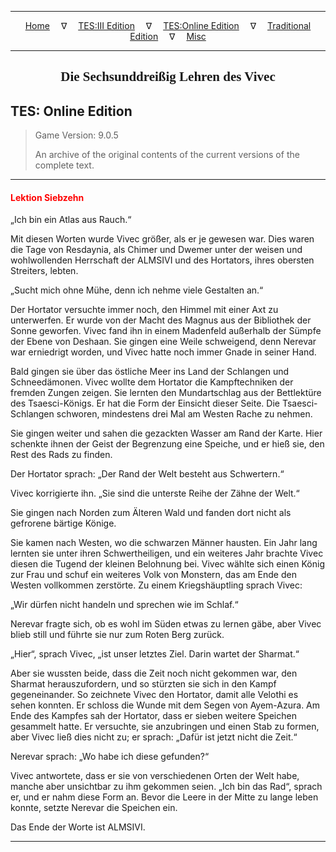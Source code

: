
---

<!-- Jekyll Page Links -->

<center>
<a href="../../../../index.html">Home</a>
&emsp;&nabla;&emsp;
<a href="../../../index-tes3.html">TES:III Edition</a>
&emsp;&nabla;&emsp;
<a href="../../../index-teso.html">TES:Online Edition</a>
&emsp;&nabla;&emsp;
<a href="../../../index-traditional.html">Traditional Edition</a>
&emsp;&nabla;&emsp;
<a href="../../../index-misc.html">Misc</a>
</center>

<!-- Markdown Body Below: -->

---

<center>
<h2><span style="font-family:Georgia">Die Sechsunddreißig Lehren des Vivec</span></h2>
</center>

## TES: Online Edition

> Game Version: 9.0.5
>
> An archive of the original contents of the current versions of the complete text.

---

#### <span style="color:red">Lektion Siebzehn</span>

„Ich bin ein Atlas aus Rauch.“

Mit diesen Worten wurde Vivec größer, als er je gewesen war. Dies waren die Tage von Resdaynia, als Chimer und Dwemer unter der weisen und wohlwollenden Herrschaft der ALMSIVI und des Hortators, ihres obersten Streiters, lebten.

„Sucht mich ohne Mühe, denn ich nehme viele Gestalten an.“

Der Hortator versuchte immer noch, den Himmel mit einer Axt zu unterwerfen. Er wurde von der Macht des Magnus aus der Bibliothek der Sonne geworfen. Vivec fand ihn in einem Madenfeld außerhalb der Sümpfe der Ebene von Deshaan. Sie gingen eine Weile schweigend, denn Nerevar war erniedrigt worden, und Vivec hatte noch immer Gnade in seiner Hand.

Bald gingen sie über das östliche Meer ins Land der Schlangen und Schneedämonen. Vivec wollte dem Hortator die Kampftechniken der fremden Zungen zeigen. Sie lernten den Mundartschlag aus der Bettlektüre des Tsaesci-Königs. Er hat die Form der Einsicht dieser Seite. Die Tsaesci-Schlangen schworen, mindestens drei Mal am Westen Rache zu nehmen.

Sie gingen weiter und sahen die gezackten Wasser am Rand der Karte. Hier schenkte ihnen der Geist der Begrenzung eine Speiche, und er hieß sie, den Rest des Rads zu finden.

Der Hortator sprach: „Der Rand der Welt besteht aus Schwertern.“

Vivec korrigierte ihn. „Sie sind die unterste Reihe der Zähne der Welt.“

Sie gingen nach Norden zum Älteren Wald und fanden dort nicht als gefrorene bärtige Könige.

Sie kamen nach Westen, wo die schwarzen Männer hausten. Ein Jahr lang lernten sie unter ihren Schwertheiligen, und ein weiteres Jahr brachte Vivec diesen die Tugend der kleinen Belohnung bei. Vivec wählte sich einen König zur Frau und schuf ein weiteres Volk von Monstern, das am Ende den Westen vollkommen zerstörte. Zu einem Kriegshäuptling sprach Vivec:

„Wir dürfen nicht handeln und sprechen wie im Schlaf.“

Nerevar fragte sich, ob es wohl im Süden etwas zu lernen gäbe, aber Vivec blieb still und führte sie nur zum Roten Berg zurück.

„Hier“, sprach Vivec, „ist unser letztes Ziel. Darin wartet der Sharmat.“

Aber sie wussten beide, dass die Zeit noch nicht gekommen war, den Sharmat herauszufordern, und so stürzten sie sich in den Kampf gegeneinander. So zeichnete Vivec den Hortator, damit alle Velothi es sehen konnten. Er schloss die Wunde mit dem Segen von Ayem-Azura. Am Ende des Kampfes sah der Hortator, dass er sieben weitere Speichen gesammelt hatte. Er versuchte, sie anzubringen und einen Stab zu formen, aber Vivec ließ dies nicht zu; er sprach: „Dafür ist jetzt nicht die Zeit.“

Nerevar sprach: „Wo habe ich diese gefunden?“

Vivec antwortete, dass er sie von verschiedenen Orten der Welt habe, manche aber unsichtbar zu ihm gekommen seien. „Ich bin das Rad“, sprach er, und er nahm diese Form an. Bevor die Leere in der Mitte zu lange leben konnte, setzte Nerevar die Speichen ein.

Das Ende der Worte ist ALMSIVI.

---
